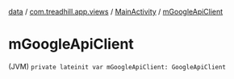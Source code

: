 [data](../../index.md) / [com.treadhill.app.views](../index.md) / [MainActivity](index.md) / [mGoogleApiClient](./m-google-api-client.md)

# mGoogleApiClient

(JVM) `private lateinit var mGoogleApiClient: GoogleApiClient`